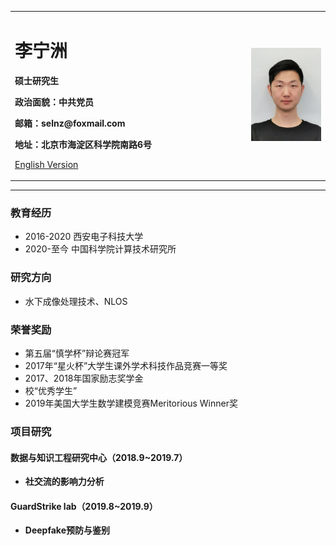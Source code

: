 <div>
<table border="0">
  <tr>
    <td width="75%">
      <h1>李宁洲</h1>
      <p><b>硕士研究生</b></p>
      <p><b>政治面貌：中共党员</b></p>
      <p><b>邮箱：selnz@foxmail.com</b></p>
      <p><b>地址：北京市海淀区科学院南路6号</b></p>
      <p><a href="/index-en.html">English Version</a></p>
    </td>
    <td width="25%">
      <img src="/liningzhou.jpg" width="100%">
    </td>
  </tr>
</table>
</div>

---



### 教育经历
- 2016-2020 西安电子科技大学
- 2020-至今  中国科学院计算技术研究所

### 研究方向
- 水下成像处理技术、NLOS

### 荣誉奖励
- 第五届“慎学杯”辩论赛冠军
- 2017年“星火杯”大学生课外学术科技作品竞赛一等奖
- 2017、2018年国家励志奖学金
- 校“优秀学生”
- 2019年美国大学生数学建模竞赛Meritorious Winner奖

### 项目研究
#### 数据与知识工程研究中心（2018.9~2019.7）
- **社交流的影响力分析**  
#### GuardStrike lab（2019.8~2019.9）
- **Deepfake预防与鉴别**  
